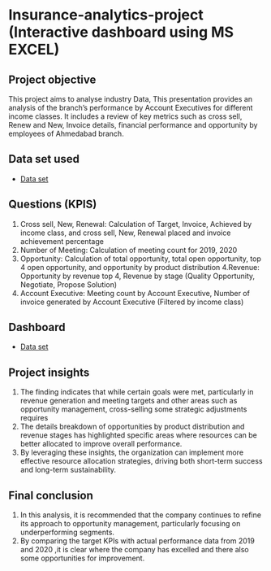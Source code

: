 # Insurance-analytics-project (Interactive dashboard using MS EXCEL)
## Project objective
This project aims to analyse industry Data, This presentation provides an analysis of the branch’s performance by Account Executives for different income classes. It includes a review of key metrics such as cross sell, Renew and New, Invoice details, financial performance and opportunity by employees of Ahmedabad branch.

## Data set used
- <a href ="https://github.com/arunsaimuddu/Insurance-analytics-project-/blob/main/Data%20set.zip" >Data set</a>

## Questions (KPIS)
1. Cross sell, New, Renewal: Calculation of Target, Invoice, Achieved by income class, and cross sell, New, Renewal placed and invoice achievement percentage
2. Number of Meeting: Calculation of meeting count for 2019, 2020
3. Opportunity: Calculation of total opportunity, total open opportunity, top 4 open opportunity, and opportunity by product distribution
4.Revenue: Opportunity by revenue top 4, Revenue by stage (Quality Opportunity, Negotiate, Propose Solution)
5. Account Executive: Meeting count by Account Executive, Number of invoice generated by Account Executive (Filtered by income class)

## Dashboard 
- <a href = "https://github.com/arunsaimuddu/Insurance-analytics-project-/blob/main/Screenshot%202025-01-14%20154132.png" >Data set</a>

## Project insights 
1. The finding indicates  that while certain goals were met, particularly in revenue generation and meeting targets and  other areas such as opportunity management, cross-selling some strategic adjustments requires
2. The details breakdown of opportunities by product distribution and revenue stages has highlighted specific areas where resources can be better allocated to improve overall performance.
3. By leveraging these insights, the organization can implement more effective resource allocation strategies, driving both short-term success and long-term sustainability.

## Final conclusion 
1. In this analysis, it is recommended that the company continues to refine its approach to opportunity management, particularly focusing on underperforming segments. 
2. By comparing the target KPIs with actual performance data from 2019 and 2020 ,it is clear where  the company has excelled and  there also some opportunities for improvement.





